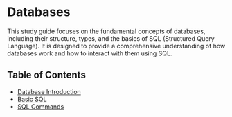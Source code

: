 # Databases

This study guide focuses on the fundamental concepts of databases, including 
their structure, types, and the basics of SQL (Structured Query Language). 
It is designed to provide a comprehensive understanding of 
how databases work and how to interact with them using SQL.

## Table of Contents

- [Database Introduction](https://github.com/jgchoti/studynote/blob/main/database/intro-database.md)
- [Basic SQL](https://github.com/jgchoti/studynote/blob/main/database/basic-sql.md)
- [SQL Commands](https://github.com/jgchoti/studynote/blob/main/database/sql-commands.md)


